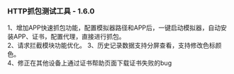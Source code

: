 ### HTTP抓包测试工具 - 1.6.0
1、增加APP快速抓包功能，配置模拟器路径和APP后，一键启动模拟器，自动安装APP、证书，配置代理，直接进行抓包。  
2、请求拦截模块功能优化。
3、历史记录数据支持分屏查看，支持修改色标颜色。   
4、修正在其他设备上通过证书帮助页面下载证书失败的bug
